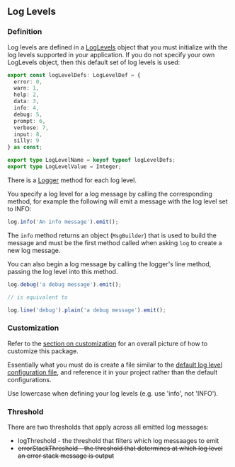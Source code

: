 ## Log Levels

### Definition

Log levels are defined in a [LogLevels](../src/log-levels.ts) object that you must initialize with the log levels supported in your application. If you do not specify your own LogLevels object, then this default set of log levels is used: 

```typescript
export const logLevelDefs: LogLevelDef = {
  error: 0,
  warn: 1,
  help: 2,
  data: 3,
  info: 4,
  debug: 5,
  prompt: 6,
  verbose: 7,
  input: 8,
  silly: 9
} as const;

export type LogLevelName = keyof typeof logLevelDefs;
export type LogLevelValue = Integer;
```

There is a [Logger](./classes#logger-class) method for each log level.

You specify a log level for a log message by calling the corresponding method,
for example the following will emit a message with the log level set to INFO:

```typescript
log.info('An info message').emit();
```

The `info` method returns an object (`MsgBuilder`) that is used to build the
message and must be the first method called when asking `log` to create a new
log message.


You can also begin a log message by calling the logger's line method, passing
the log level into this method.

```typescript
log.debug('a debug message').emit();

// is equivalent to 

log.line('debug').plain('a debug message').emit();
```

### Customization

Refer to the [section on customization](./cutomization.md) for an overall
picture of how to customize this package.

Essentially what you must do is create a file similar to the [default log level
configuration file](../src/default/logger.ts), and reference it in your
project rather than the default configurations.

Use lowercase when defining your log levels (e.g. use 'info', not 'INFO').

### Threshold

There are two thresholds that apply across all emitted log messages:
 - logThreshold - the threshold that filters which log messaages to emit
 - ~~errorStackThreshold - the threshold that determines at which log level an error stack message is output~~



